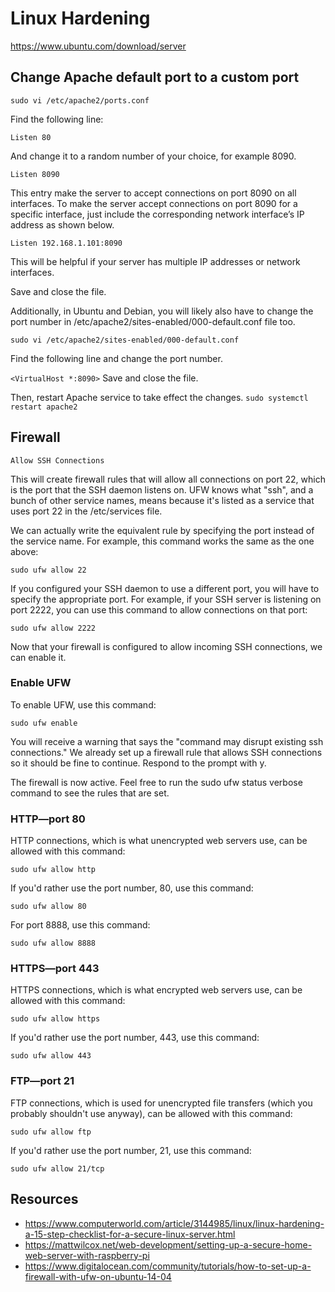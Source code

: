 # Linux Hardening

https://www.ubuntu.com/download/server



## Change Apache default port to a custom port

`sudo vi /etc/apache2/ports.conf`

Find the following line:

`Listen 80`

And change it to a random number of your choice, for example 8090.

`Listen 8090`

This entry make the server to accept connections on port 8090 on all interfaces. To make the server accept connections on port 8090 for a specific interface, just include the corresponding network interface’s IP address as shown below.

`Listen 192.168.1.101:8090`

This will be helpful if your server has multiple IP addresses or network interfaces.

Save and close the file.

Additionally, in Ubuntu and Debian, you will likely also have to change the port number in /etc/apache2/sites-enabled/000-default.conf file too.

`sudo vi /etc/apache2/sites-enabled/000-default.conf`

Find the following line and change the port number.

`<VirtualHost *:8090>`
Save and close the file.

Then, restart Apache service to take effect the changes.
`sudo systemctl restart apache2`



## Firewall

    Allow SSH Connections

This will create firewall rules that will allow all connections on port 22, which is the port that the SSH daemon listens on. UFW knows what "ssh", and a bunch of other service names, means because it's listed as a service that uses port 22 in the /etc/services file.

We can actually write the equivalent rule by specifying the port instead of the service name. For example, this command works the same as the one above:

    sudo ufw allow 22

If you configured your SSH daemon to use a different port, you will have to specify the appropriate port. For example, if your SSH server is listening on port 2222, you can use this command to allow connections on that port:

    sudo ufw allow 2222

Now that your firewall is configured to allow incoming SSH connections, we can enable it.

### Enable UFW

To enable UFW, use this command:

    sudo ufw enable

You will receive a warning that says the "command may disrupt existing ssh connections." We already set up a firewall rule that allows SSH connections so it should be fine to continue. Respond to the prompt with y.

The firewall is now active. Feel free to run the sudo ufw status verbose command to see the rules that are set.

### HTTP—port 80

HTTP connections, which is what unencrypted web servers use, can be allowed with this command:

    sudo ufw allow http

If you'd rather use the port number, 80, use this command:

    sudo ufw allow 80
    
For port 8888, use this command:

    sudo ufw allow 8888

### HTTPS—port 443

HTTPS connections, which is what encrypted web servers use, can be allowed with this command:

    sudo ufw allow https

If you'd rather use the port number, 443, use this command:

    sudo ufw allow 443

### FTP—port 21

FTP connections, which is used for unencrypted file transfers (which you probably shouldn't use anyway), can be allowed with this command:

    sudo ufw allow ftp

If you'd rather use the port number, 21, use this command:

    sudo ufw allow 21/tcp




## Resources
- https://www.computerworld.com/article/3144985/linux/linux-hardening-a-15-step-checklist-for-a-secure-linux-server.html
- https://mattwilcox.net/web-development/setting-up-a-secure-home-web-server-with-raspberry-pi
- https://www.digitalocean.com/community/tutorials/how-to-set-up-a-firewall-with-ufw-on-ubuntu-14-04

